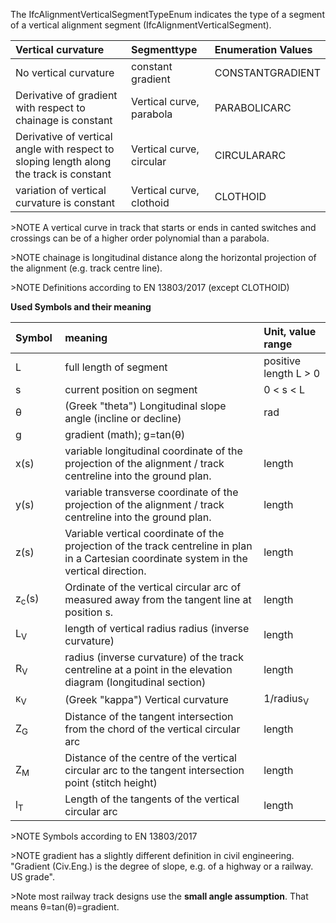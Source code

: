The IfcAlignmentVerticalSegmentTypeEnum indicates the type of a segment of a vertical alignment segment (IfcAlignmentVerticalSegment).


| Vertical curvature | Segmenttype        | Enumeration Values |
|:----|:------------------|:----------|
| No vertical curvature | constant gradient        | CONSTANTGRADIENT |
| Derivative of gradient with respect to chainage is constant | Vertical curve, parabola  | PARABOLICARC |
| Derivative of vertical angle with respect to sloping length along the track is constant | Vertical curve, circular | CIRCULARARC  |
| variation of vertical curvature is constant | Vertical curve, clothoid | CLOTHOID  |


&gt;NOTE A vertical curve in track that starts or ends in canted switches and crossings can be of a higher order polynomial than a parabola.

&gt;NOTE chainage is  longitudinal distance along the horizontal projection of the alignment (e.g. track centre line).


&gt;NOTE Definitions according to EN 13803/2017 (except CLOTHOID)



**Used Symbols and their meaning**


| Symbol&nbsp; | meaning  | Unit, value range |
|:----|:------------------|:----------|
| L | full length of segment        | positive length  L > 0 |
| s | current position on segment        | 0 < s < L |
| &theta; | (Greek "theta") Longitudinal slope angle (incline or decline)   | rad |
| g | gradient (math); g=tan(&theta;) |  |
| x(s) | variable longitudinal coordinate of the projection of the alignment / track centreline into the ground plan.  | length |
| y(s) | variable transverse coordinate of the projection of the alignment / track centreline into the ground plan.  | length |
| z(s) | Variable vertical coordinate of the projection of the track centreline in plan in a Cartesian coordinate system in the vertical direction.  | length |
| z<sub>c</sub>(s) | Ordinate of the vertical circular arc of measured away from the tangent line at position s.  | length |
| L<sub>V</sub> | length of vertical radius radius (inverse curvature)  | length |
| R<sub>V</sub> | radius (inverse curvature) of the track centreline at a point in the elevation diagram (longitudinal section)  | length |
| &kappa;<sub>V</sub> | (Greek "kappa") Vertical curvature   | 1/radius<sub>V</sub> |
| Z<sub>G</sub> | Distance of the tangent intersection from the chord of the vertical circular arc  | length |
| Z<sub>M</sub> |  Distance of the centre of the vertical circular arc to the tangent intersection point (stitch height) | length |
| l<sub>T</sub> | Length of the tangents of the  vertical circular arc | length |

&gt;NOTE Symbols according to EN 13803/2017

&gt;NOTE gradient has a slightly different definition in civil engineering. "Gradient (Civ.Eng.) is the degree of slope, e.g. of a highway or a railway. US grade".

&gt;Note most railway track designs use the **small angle assumption**. That means &theta;=tan(&theta;)=gradient.
